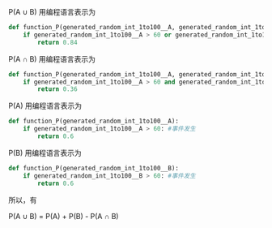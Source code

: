 P(A ∪ B) 用编程语言表示为
```python
def function_P(generated_random_int_1to100__A, generated_random_int_1to100__B):
    if generated_random_int_1to100__A > 60 or generated_random_int_1to100__B > 60: #事件发生
        return 0.84
```
P(A ∩ B) 用编程语言表示为
```python
def function_P(generated_random_int_1to100__A, generated_random_int_1to100__B):
    if generated_random_int_1to100__A > 60 and generated_random_int_1to100__B > 60: #事件发生
        return 0.36
```        
P(A) 用编程语言表示为
```python
def function_P(generated_random_int_1to100__A):
    if generated_random_int_1to100__A > 60: #事件发生
        return 0.6    
```       
P(B) 用编程语言表示为
```python
def function_P(generated_random_int_1to100__B):
    if generated_random_int_1to100__B > 60: #事件发生
        return 0.6   
```        
所以，有

P(A ∪ B) = P(A) + P(B) - P(A ∩ B)
